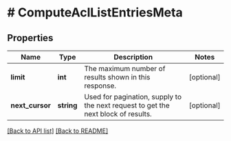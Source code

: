 # # ComputeAclListEntriesMeta

## Properties

Name | Type | Description | Notes
------------ | ------------- | ------------- | -------------
**limit** | **int** | The maximum number of results shown in this response. | [optional] 
**next_cursor** | **string** | Used for pagination, supply to the next request to get the next block of results. | [optional] 


[[Back to API list]](../../README.md#endpoints) [[Back to README]](../../README.md)
